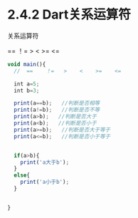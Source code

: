 # 2.4.2 Dart关系运算符

关系运算符

  ==    ！=   >    <    >=    <=

```javascript
void main(){
  //  ==    ！=   >    <    >=    <=

  int a=5;
  int b=3;

  print(a==b);   //判断是否相等
  print(a!=b);   //判断是否不等
  print(a>b);   //判断是否大于
  print(a<b);   //判断是否小于
  print(a>=b);   //判断是否大于等于
  print(a<=b);   //判断是否小于等于


  if(a>b){
    print('a大于b');
  }
  else{
    print('a小于b');
  }


}
```
